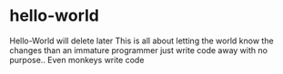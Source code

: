 # hello-world
Hello-World will delete later
This is all about letting the world know the changes than an immature programmer just write code away with no purpose.. Even monkeys write code
